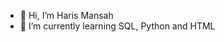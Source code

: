 - 👋 Hi, I’m Haris Mansah
- 🌱 I’m currently learning SQL, Python and HTML

<!---
harismansaharh/harismansaharh is a ✨ special ✨ repository because its `README.md` (this file) appears on your GitHub profile.
You can click the Preview link to take a look at your changes.
--->
